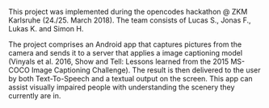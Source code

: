 This project was implemented during the opencodes hackathon @ ZKM Karlsruhe (24./25. March 2018). The team consists of Lucas S., Jonas F., Lukas K. and Simon H.

The project comprises an Android app that captures pictures from the camera and sends it to a server that applies a image captioning model (Vinyals et al. 2016, Show and Tell: Lessons learned from the 2015 MS-COCO Image Captioning Challenge). The result is then delivered to the user by both Text-To-Speech and a textual output on the screen.
This app can assist visually impaired people with understanding the scenery they currently are in.

